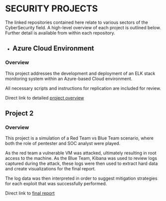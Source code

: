 # SECURITY PROJECTS
The linked repositories contained here relate to various sectors of the CyberSecurity field. A high-level overview of each project is outlined below. Further detail is available from within each repository.

* ## Azure Cloud Environment
### Overview
This project addresses the development and deployment of an ELK stack monitoring system within an Azure-based Cloud environment.

All necessary scripts and instructions for replication are included for review.

Direct link to detailed [project overview](https://github.com/T-Stringfellow/Azure-Cloud-Environment/blob/main/README.md)

## Project 2
### Overview
This project is a simulation of a Red Team vs Blue Team scenario, where both the role of pentester and SOC analyst were played.

As the red team a vulnerable VM was attacked, ultimately resulting in root access to the machine. As the Blue Team, Kibana was used to review logs captured during the attack, these logs were then used to extract hard data and create visualizations for the final report.

The log data was then interpreted in order to suggest mitigation strategies for each exploit that was successfully performed.

Direct link to [final report](https://github.com/T-Stringfellow/Project-2/blob/main/PenTest-Report.pdf)
